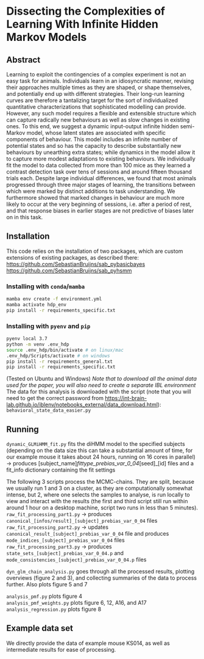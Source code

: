 # Dissecting the Complexities of Learning With Infinite Hidden Markov Models

## Abstract

Learning to exploit the contingencies of a complex experiment is not an easy task for animals. Individuals learn in an idiosyncratic manner, revising their approaches multiple times as they are shaped, or shape themselves, and potentially end up with different strategies. Their long-run learning curves are therefore a tantalizing target for the sort of individualized quantitative characterizations that sophisticated modelling can provide. However, any such model requires a flexible and extensible structure which can capture radically new behaviours as well as slow changes in existing ones. To this end, we suggest a dynamic input-output infinite hidden semi-Markov model, whose latent states are associated with specific components of behaviour. This model includes an infinite number of potential states and so has the capacity to describe substantially new behaviours by unearthing extra states; while dynamics in the model allow it to capture more modest adaptations to existing behaviours. We individually fit the model to data collected from more than 100 mice as they learned a contrast detection task over tens of sessions and around fifteen thousand trials each. Despite large individual differences, we found that most animals progressed through three major stages of learning, the transitions between which were marked by distinct additions to task understanding. We furthermore showed that marked changes in behaviour are much more likely to occur at the very beginning of sessions, i.e. after a period of rest, and that response biases in earlier stages are not predictive of biases later on in this task.

## Installation

This code relies on the installation of two packages, which are custom extensions of existing packages, as described there: \
https://github.com/SebastianBruijns/sab_pybasicbayes \
https://github.com/SebastianBruijns/sab_pyhsmm

### Installing with `conda`/`mamba`
```sh
mamba env create -f environment.yml
mamba activate hdp_env
pip install -r requirements_specific.txt
```

### Installing with `pyenv` and `pip`
```sh
pyenv local 3.7
python -m venv .env_hdp
source .env_hdp/bin/activate # on linux/mac
.env_hdp/Scripts/activate # on windows
pip install -r requirements_general.txt
pip install -r requirements_specific.txt
```

(Tested on Ubuntu and Windows)
*Note that to download all the animal data used for the paper, you will also need to create a separate IBL environment*
The data for this analysis is downloaded with the script (note that you will need to get the correct password from https://int-brain-lab.github.io/iblenv/notebooks_external/data_download.html): \
``behavioral_state_data_easier.py``

## Running

``dynamic_GLMiHMM_fit.py`` fits the diHMM model to the specified subjects (depending on the data size this can take a substantial amount of time, for our example mouse it takes about 24 hours, running on 16 cores in parallel) -> produces [subject_name]_fittype_prebias_var_0_04_[seed]_[id] files and a fit_info dictionary containing the fit settings

The following 3 scripts process the MCMC-chains. They are split, because we usually run 1 and 3 on a cluster, as they are computationally somewhat intense, but 2, where one selects the samples to analyse, is run locally to view and interact with the results (the first and third script still run within around 1 hour on a desktop machine, script two runs in less than 5 minutes).\
``raw_fit_processing_part1.py`` -> produces ``canonical_[infos/result]_[subject]_prebias_var_0_04`` files \
``raw_fit_processing_part2.py`` -> updates ``canonical_result_[subject]_prebias_var_0_04`` file and produces ``mode_indices_[subject]_prebias_var_0_04`` files \
``raw_fit_processing_part3.py`` -> produces ``state_sets_[subject]_prebias_var_0_04.p`` and ``mode_consistencies_[subject]_prebias_var_0_04.p`` files


``dyn_glm_chain_analysis.py`` goes through all the processed results, plotting overviews (figure 2 and 3), and collecting summaries of the data to process further. Also plots figure 5 and 7

``analysis_pmf.py`` plots figure 4\
``analysis_pmf_weights.py`` plots figure 6, 12, A16, and A17\
``analysis_regression.py`` plots figure 8

## Example data set

We directly provide the data of example mouse KS014, as well as intermediate results for ease of processing.
